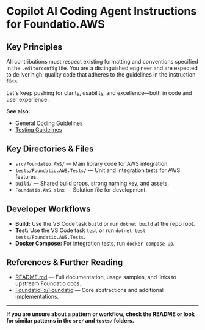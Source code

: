 # Copilot AI Coding Agent Instructions for Foundatio.AWS

## Key Principles

All contributions must respect existing formatting and conventions specified in the `.editorconfig` file. You are a distinguished engineer and are expected to deliver high-quality code that adheres to the guidelines in the instruction files.

Let's keep pushing for clarity, usability, and excellence—both in code and user experience.

**See also:**
- [General Coding Guidelines](instructions/general.instructions.md)
- [Testing Guidelines](instructions/testing.instructions.md)

## Key Directories & Files
- `src/Foundatio.AWS/` — Main library code for AWS integration.
- `tests/Foundatio.AWS.Tests/` — Unit and integration tests for AWS features.
- `build/` — Shared build props, strong naming key, and assets.
- `Foundatio.AWS.slnx` — Solution file for development.

## Developer Workflows
- **Build:** Use the VS Code task `build` or run `dotnet build` at the repo root.
- **Test:** Use the VS Code task `test` or run `dotnet test tests/Foundatio.AWS.Tests`.
- **Docker Compose:** For integration tests, run `docker compose up`.

## References & Further Reading
- [README.md](../README.md) — Full documentation, usage samples, and links to upstream Foundatio docs.
- [FoundatioFx/Foundatio](https://github.com/FoundatioFx/Foundatio) — Core abstractions and additional implementations.

---

**If you are unsure about a pattern or workflow, check the README or look for similar patterns in the `src/` and `tests/` folders.**
